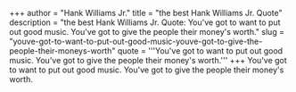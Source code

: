 +++
author = "Hank Williams Jr."
title = "the best Hank Williams Jr. Quote"
description = "the best Hank Williams Jr. Quote: You've got to want to put out good music. You've got to give the people their money's worth."
slug = "youve-got-to-want-to-put-out-good-music-youve-got-to-give-the-people-their-moneys-worth"
quote = '''You've got to want to put out good music. You've got to give the people their money's worth.'''
+++
You've got to want to put out good music. You've got to give the people their money's worth.
